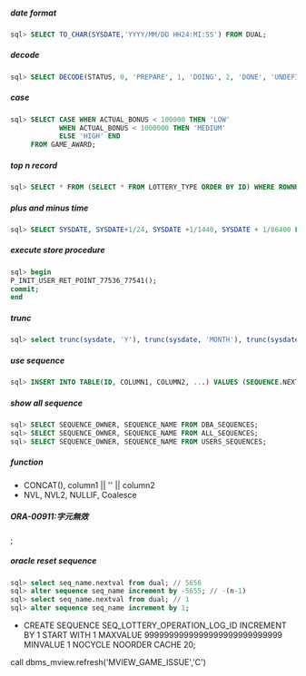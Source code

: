 ##### date format
```sql
sql> SELECT TO_CHAR(SYSDATE,'YYYY/MM/DD HH24:MI:SS') FROM DUAL;
```

##### decode
```sql
sql> SELECT DECODE(STATUS, 0, 'PREPARE', 1, 'DOING', 2, 'DONE', 'UNDEFINED') FROM LOTTERY_ISSUE;
```

##### case
```sql
sql> SELECT CASE WHEN ACTUAL_BONUS < 100000 THEN 'LOW'
            WHEN ACTUAL_BONUS < 1000000 THEN 'MEDIUM'
            ELSE 'HIGH' END 
     FROM GAME_AWARD;
```

##### top n record
```sql
sql> SELECT * FROM (SELECT * FROM LOTTERY_TYPE ORDER BY ID) WHERE ROWNUM < (n + 1);
```

##### plus and minus time
```sql
sql> SELECT SYSDATE, SYSDATE+1/24, SYSDATE +1/1440, SYSDATE + 1/86400 FROM DUAL;
```

##### execute store procedure
```sql
sql> begin
P_INIT_USER_RET_POINT_77536_77541();
commit;
end
```

##### trunc
```sql
sql> select trunc(sysdate, 'Y'), trunc(sysdate, 'MONTH'), trunc(sysdate, 'WW'), trunc(sysdate), trunc(sysdate, 'HH'), trunc(sysdate, 'MI') from dual;
```

##### use sequence
```sql
sql> INSERT INTO TABLE(ID, COLUMN1, COLUMN2, ...) VALUES (SEQUENCE.NEXTVAL, VALUE1, VALUE2, ...);
```

##### show all sequence
```sql
sql> SELECT SEQUENCE_OWNER, SEQUENCE_NAME FROM DBA_SEQUENCES;
sql> SELECT SEQUENCE_OWNER, SEQUENCE_NAME FROM ALL_SEQUENCES;
sql> SELECT SEQUENCE_OWNER, SEQUENCE_NAME FROM USERS_SEQUENCES;
```

##### function
* CONCAT(), column1 || '' || column2
* NVL, NVL2, NULLIF, Coalesce

##### ORA-00911:字元無效
;

##### oracle reset sequence
```sql
sql> select seq_name.nextval from dual; // 5656
sql> alter sequence seq_name increment by -5655; // -(n-1)
sql> select seq_name.nextval from dual; // 1
sql> alter sequence seq_name increment by 1;
``` 
* CREATE SEQUENCE SEQ_LOTTERY_OPERATION_LOG_ID INCREMENT BY 1 START WITH 1 MAXVALUE 9999999999999999999999999999 MINVALUE 1 NOCYCLE NOORDER CACHE 20;

call dbms_mview.refresh('MVIEW_GAME_ISSUE','C')
